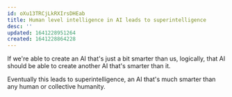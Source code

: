 ```yaml
---
id: oXu13TRCjLkRXIrsDHEab
title: Human level intelligence in AI leads to superintelligence
desc: ''
updated: 1641228951264
created: 1641228864228
---
```


If we're able to create an AI that's just a bit smarter than us, logically, that AI should be able to create another AI that's smarter than it.

Eventually this leads to superintelligence, an AI that's much smarter than any human or collective humanity.
